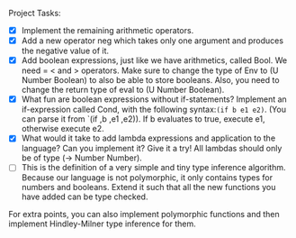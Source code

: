 Project Tasks:

- [x] Implement the remaining arithmetic operators.
- [x] Add a new operator neg which takes only one argument and produces
the negative value of it.
- [x] Add boolean expressions, just like we have arithmetics, called
Bool. We need = < and > operators. Make sure to change the type of Env to (U Number Boolean) to also be able to store booleans. Also, you need to change the return type of eval to (U Number Boolean).
- [x] What fun are boolean expressions without if-statements? Implement an if-expression called Cond, with the following syntax:`(if b e1 e2)`. (You can parse it from \`(if ,b ,e1 ,e2)). If b evaluates to true, execute e1, otherwise execute e2.
- [x] What would it take to add lambda expressions and application to
the language? Can you implement it? Give it a try! All lambdas
should only be of type (-> Number Number).
- [ ] This is the definition of a very simple and tiny type inference
algorithm. Because our language is not polymorphic, it only
contains types for numbers and booleans. Extend it such that all
the new functions you have added can be type checked.

For extra points, you can also implement polymorphic functions and
then implement Hindley-Milner type inference for them.
